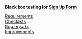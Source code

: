 **Black box testing for [Sign Up Form](http://itcareer.pythonanywhere.com/)**  

[Requirements](https://docs.google.com/document/d/199yDWTQs1XKEJMK3pQw_aXbtqEF700SoQGsc-K_H6Kw/edit?usp=sharing)  
[Checklists](https://docs.google.com/spreadsheets/d/1rGnHgf8QCEKyoLjAJBntcsFgXcMKgsAcFi8i_8Gk_xw/edit#gid=0)  
[Bug reports]()  
[Improvements](https://docs.google.com/document/d/1TisSbecGpuUMYhKICmJEDQCj771mf6Z08bBgS3HPbRU/edit?usp=sharing)